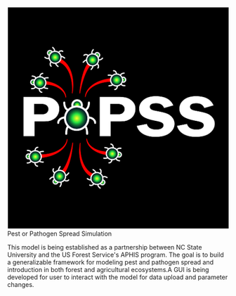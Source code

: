 ![picture](www/PoPSS_Logo-30.png)
Pest or Pathogen Spread Simulation

This model is being established as a partnership between NC State University and the US Forest Service's APHIS program. The goal is to build a generalizable framework for modeling pest and pathogen spread and introduction in both forest and agricultural ecosystems.A GUI is being developed for user to interact with the model for data upload and parameter changes.
